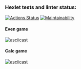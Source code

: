 ### Hexlet tests and linter status:
[![Actions Status](https://github.com/nlevchuk/java-project-61/actions/workflows/hexlet-check.yml/badge.svg)](https://github.com/nlevchuk/java-project-61/actions) [![Maintainability](https://api.codeclimate.com/v1/badges/af1f47805ead1be66a2f/maintainability)](https://codeclimate.com/github/nlevchuk/java-project-61/maintainability)

#### Even game
[![asciicast](https://asciinema.org/a/643991.svg)](https://asciinema.org/a/643991)

#### Calc game
[![asciicast](https://asciinema.org/a/644440.svg)](https://asciinema.org/a/644440)
